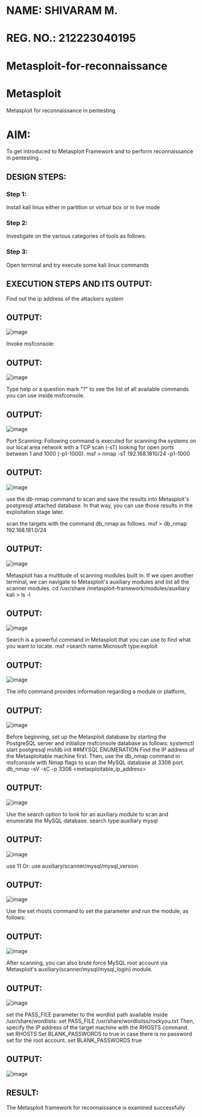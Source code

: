 # NAME: SHIVARAM M.
# REG. NO.: 212223040195
# Metasploit-for-reconnaissance
# Metasploit
Metasploit for reconnaissance in pentesting

# AIM:

To get introduced to Metasploit Framework and to  perform reconnaissance  in pentesting .

## DESIGN STEPS:

### Step 1:

Install kali linux either in partition or virtual box or in live mode

### Step 2:

Investigate on the various categories of tools as follows:

### Step 3:

Open terminal and try execute some kali linux commands

## EXECUTION STEPS AND ITS OUTPUT:

Find out the ip address of the attackers system

## OUTPUT:

![image](https://github.com/Shivaram2525/Metasploit-for-reconnaissance/assets/144226303/3038cf3c-802f-446c-b618-a7a3d35056fe)

Invoke msfconsole:

## OUTPUT:

![image](https://github.com/Shivaram2525/Metasploit-for-reconnaissance/assets/144226303/83ca802f-e9c5-46b6-b361-29ee4010d51a)

Type help or a question mark "?" to see the list of all available commands you can use inside msfconsole.
## OUTPUT:

![image](https://github.com/Shivaram2525/Metasploit-for-reconnaissance/assets/144226303/4eab3182-ca89-49d4-9cdf-a66a7ed0adbe)

Port Scanning: Following command is executed for scanning the systems on our local area network with a TCP scan (-sT) looking for open ports between 1 and 1000 (-p1-1000). msf > nmap -sT 192.168.1810/24 -p1-1000

## OUTPUT:

![image](https://github.com/Shivaram2525/Metasploit-for-reconnaissance/assets/144226303/7788a48c-d6c6-467d-a025-ddd3a5715fdf)

use the db-nmap command to scan and save the results into Metasploit's postgresql attached database. In that way, you can use those results in the exploitation stage later.

scan the targets with the command db_nmap as follows. msf > db_nmap 192.168.181.0/24

## OUTPUT:

![image](https://github.com/Shivaram2525/Metasploit-for-reconnaissance/assets/144226303/a33ce51c-ecaa-4f3c-9dce-599d65215ed2)

Metasploit has a multitude of scanning modules built in. If we open another terminal, we can navigate to Metasploit's auxiliary modules and list all the scanner modules. cd /usr/share /metasploit-framework/modules/auxiliary kali > ls -l

## OUTPUT:

![image](https://github.com/Shivaram2525/Metasploit-for-reconnaissance/assets/144226303/36171ee9-8236-4b47-8447-993d4f38701e)

Search is a powerful command in Metasploit that you can use to find what you want to locate. msf >search name:Microsoft type:exploit

## OUTPUT:

![image](https://github.com/Shivaram2525/Metasploit-for-reconnaissance/assets/144226303/6528d5d2-4d73-4edc-bad3-1a48c638be91)

The info command provides information regarding a module or platform,


## OUTPUT:

![image](https://github.com/Shivaram2525/Metasploit-for-reconnaissance/assets/144226303/81ccc05a-b015-4cf7-9007-99a89830262e)

Before beginning, set up the Metasploit database by starting the PostgreSQL server and initialize msfconsole database as follows: systemctl start postgresql msfdb init ##MYSQL ENUMERATION Find the IP address of the Metasploitable machine first. Then, use the db_nmap command in msfconsole with Nmap flags to scan the MySQL database at 3306 port. db_nmap -sV -sC -p 3306 <metasploitable_ip_address>

## OUTPUT:

![image](https://github.com/Shivaram2525/Metasploit-for-reconnaissance/assets/144226303/cc567a80-1899-400f-80f6-5e0dfed94d4f)

Use the search option to look for an auxiliary module to scan and enumerate the MySQL database. search type:auxiliary mysql

## OUTPUT:

![image](https://github.com/Shivaram2525/Metasploit-for-reconnaissance/assets/144226303/cc7d122a-2ea7-46a9-a0c3-0f721dc4bfb8)

use 11 Or: use auxiliary/scanner/mysql/mysql_version

## OUTPUT:

![image](https://github.com/Shivaram2525/Metasploit-for-reconnaissance/assets/144226303/fdf27656-e4f5-4796-97f8-34335cf17733)

Use the set rhosts command to set the parameter and run the module, as follows:

## OUTPUT:

![image](https://github.com/Shivaram2525/Metasploit-for-reconnaissance/assets/144226303/22d05579-6e37-498b-81ac-65c206296261)

After scanning, you can also brute force MySQL root account via Metasploit's auxiliary(scanner/mysql/mysql_login) module.

## OUTPUT:

![image](https://github.com/Shivaram2525/Metasploit-for-reconnaissance/assets/144226303/d1cc70b5-8d26-4b82-9c92-1ab811520499)

set the PASS_FILE parameter to the wordlist path available inside /usr/share/wordlists: set PASS_FILE /usr/share/wordlistss/rockyou.txt Then, specify the IP address of the target machine with the RHOSTS command. set RHOSTS Set BLANK_PASSWORDS to true in case there is no password set for the root account. set BLANK_PASSWORDS true

## OUTPUT:

![image](https://github.com/Shivaram2525/Metasploit-for-reconnaissance/assets/144226303/40964a4b-0709-45d0-801a-0389751291df)

## RESULT:
The Metasploit framework for reconnaissance is  examined successfully
